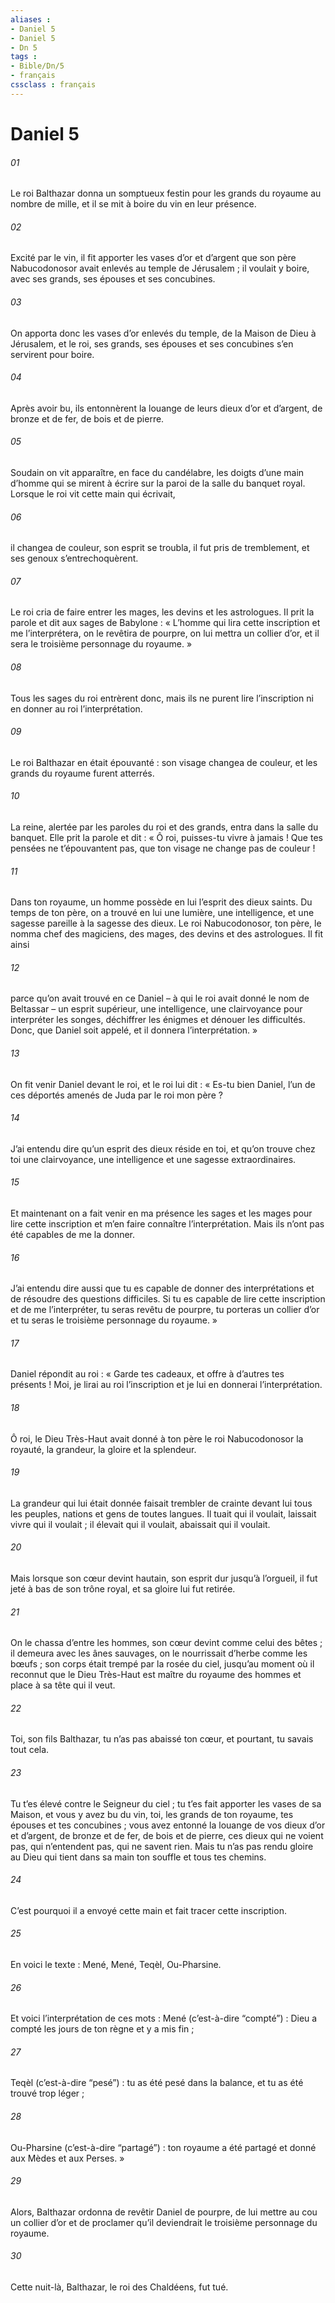 ```yaml
---
aliases : 
- Daniel 5
- Daniel 5
- Dn 5
tags : 
- Bible/Dn/5
- français
cssclass : français
---
```


# Daniel 5

###### 01
Le roi Balthazar donna un somptueux festin pour les grands du royaume au nombre de mille, et il se mit à boire du vin en leur présence.
###### 02
Excité par le vin, il fit apporter les vases d’or et d’argent que son père Nabucodonosor avait enlevés au temple de Jérusalem ; il voulait y boire, avec ses grands, ses épouses et ses concubines.
###### 03
On apporta donc les vases d’or enlevés du temple, de la Maison de Dieu à Jérusalem, et le roi, ses grands, ses épouses et ses concubines s’en servirent pour boire.
###### 04
Après avoir bu, ils entonnèrent la louange de leurs dieux d’or et d’argent, de bronze et de fer, de bois et de pierre.
###### 05
Soudain on vit apparaître, en face du candélabre, les doigts d’une main d’homme qui se mirent à écrire sur la paroi de la salle du banquet royal. Lorsque le roi vit cette main qui écrivait,
###### 06
il changea de couleur, son esprit se troubla, il fut pris de tremblement, et ses genoux s’entrechoquèrent.
###### 07
Le roi cria de faire entrer les mages, les devins et les astrologues. Il prit la parole et dit aux sages de Babylone : « L’homme qui lira cette inscription et me l’interprétera, on le revêtira de pourpre, on lui mettra un collier d’or, et il sera le troisième personnage du royaume. »
###### 08
Tous les sages du roi entrèrent donc, mais ils ne purent lire l’inscription ni en donner au roi l’interprétation.
###### 09
Le roi Balthazar en était épouvanté : son visage changea de couleur, et les grands du royaume furent atterrés.
###### 10
La reine, alertée par les paroles du roi et des grands, entra dans la salle du banquet. Elle prit la parole et dit : « Ô roi, puisses-tu vivre à jamais ! Que tes pensées ne t’épouvantent pas, que ton visage ne change pas de couleur !
###### 11
Dans ton royaume, un homme possède en lui l’esprit des dieux saints. Du temps de ton père, on a trouvé en lui une lumière, une intelligence, et une sagesse pareille à la sagesse des dieux. Le roi Nabucodonosor, ton père, le nomma chef des magiciens, des mages, des devins et des astrologues. Il fit ainsi
###### 12
parce qu’on avait trouvé en ce Daniel – à qui le roi avait donné le nom de Beltassar – un esprit supérieur, une intelligence, une clairvoyance pour interpréter les songes, déchiffrer les énigmes et dénouer les difficultés. Donc, que Daniel soit appelé, et il donnera l’interprétation. »
###### 13
On fit venir Daniel devant le roi, et le roi lui dit : « Es-tu bien Daniel, l’un de ces déportés amenés de Juda par le roi mon père ?
###### 14
J’ai entendu dire qu’un esprit des dieux réside en toi, et qu’on trouve chez toi une clairvoyance, une intelligence et une sagesse extraordinaires.
###### 15
Et maintenant on a fait venir en ma présence les sages et les mages pour lire cette inscription et m’en faire connaître l’interprétation. Mais ils n’ont pas été capables de me la donner.
###### 16
J’ai entendu dire aussi que tu es capable de donner des interprétations et de résoudre des questions difficiles. Si tu es capable de lire cette inscription et de me l’interpréter, tu seras revêtu de pourpre, tu porteras un collier d’or et tu seras le troisième personnage du royaume. »
###### 17
Daniel répondit au roi : « Garde tes cadeaux, et offre à d’autres tes présents ! Moi, je lirai au roi l’inscription et je lui en donnerai l’interprétation.
###### 18
Ô roi, le Dieu Très-Haut avait donné à ton père le roi Nabucodonosor la royauté, la grandeur, la gloire et la splendeur.
###### 19
La grandeur qui lui était donnée faisait trembler de crainte devant lui tous les peuples, nations et gens de toutes langues. Il tuait qui il voulait, laissait vivre qui il voulait ; il élevait qui il voulait, abaissait qui il voulait.
###### 20
Mais lorsque son cœur devint hautain, son esprit dur jusqu’à l’orgueil, il fut jeté à bas de son trône royal, et sa gloire lui fut retirée.
###### 21
On le chassa d’entre les hommes, son cœur devint comme celui des bêtes ; il demeura avec les ânes sauvages, on le nourrissait d’herbe comme les bœufs ; son corps était trempé par la rosée du ciel, jusqu’au moment où il reconnut que le Dieu Très-Haut est maître du royaume des hommes et place à sa tête qui il veut.
###### 22
Toi, son fils Balthazar, tu n’as pas abaissé ton cœur, et pourtant, tu savais tout cela.
###### 23
Tu t’es élevé contre le Seigneur du ciel ; tu t’es fait apporter les vases de sa Maison, et vous y avez bu du vin, toi, les grands de ton royaume, tes épouses et tes concubines ; vous avez entonné la louange de vos dieux d’or et d’argent, de bronze et de fer, de bois et de pierre, ces dieux qui ne voient pas, qui n’entendent pas, qui ne savent rien. Mais tu n’as pas rendu gloire au Dieu qui tient dans sa main ton souffle et tous tes chemins.
###### 24
C’est pourquoi il a envoyé cette main et fait tracer cette inscription.
###### 25
En voici le texte : Mené, Mené, Teqèl, Ou-Pharsine.
###### 26
Et voici l’interprétation de ces mots : Mené (c’est-à-dire “compté”) : Dieu a compté les jours de ton règne et y a mis fin ;
###### 27
Teqèl (c’est-à-dire “pesé”) : tu as été pesé dans la balance, et tu as été trouvé trop léger ;
###### 28
Ou-Pharsine (c’est-à-dire “partagé”) : ton royaume a été partagé et donné aux Mèdes et aux Perses. »
###### 29
Alors, Balthazar ordonna de revêtir Daniel de pourpre, de lui mettre au cou un collier d’or et de proclamer qu’il deviendrait le troisième personnage du royaume.
###### 30
Cette nuit-là, Balthazar, le roi des Chaldéens, fut tué.
